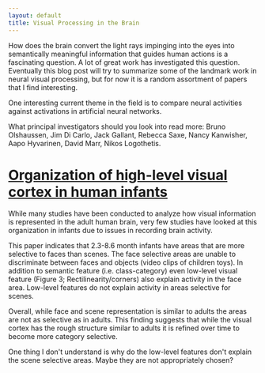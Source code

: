 ```yaml
---
layout: default
title: Visual Processing in the Brain
---
```


How does the brain convert the light rays impinging into the eyes into semantically
meaningful information that guides human actions is a fascinating question. A lot
of great work has investigated this question. Eventually this blog post will try to summarize
some of the landmark work in neural visual processing, but for now it is a random assortment
of papers that I find interesting.

One interesting current theme in the field is to compare neural activities against
activations in artificial neural networks.

What principal investigators should you look into read more: Bruno Olshaussen, Jim Di Carlo,
Jack Gallant, Rebecca Saxe, Nancy Kanwisher, Aapo Hyvarinen, David Marr, Nikos Logothetis.

# [Organization of high-level visual cortex in human infants](http://saxelab.mit.edu/resources/papers/deen.etal.2017.pdf)

While many studies have been conducted to analyze how visual information is represented
in the adult human brain, very few studies have looked at this organization in infants due
to issues in recording brain activity.

This paper indicates that 2.3-8.6 month infants have areas that are more selective to
faces than scenes. The face selective areas are unable to discriminate between faces
and objects (video clips of children toys). In addition to semantic feature (i.e. class-category)
even low-level visual feature (Figure 3; Rectilinearity/corners) also explain activity
in the face area. Low-level features do not explain activity in areas selective for scenes.

Overall, while face and scene representation is similar to adults the areas are not as selective as in adults.
This finding suggests that while the visual cortex has the rough structure similar to adults it is refined over time
to become more category selective.

One thing I don't understand is why do the low-level features don't explain the scene selective areas. Maybe they are
not appropriately chosen?   
